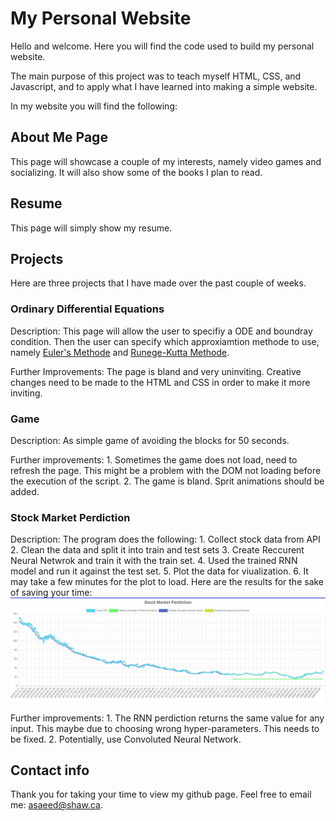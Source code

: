 # My Personal Website #

Hello and welcome. Here you will find the code used to build my personal website. 

The main purpose of this project was to teach myself HTML, CSS, and Javascript, and to apply what I have learned into making a simple website. 

In my website you will find the following:

## About Me Page ##

This page will showcase a couple of my interests, namely video games and socializing. It will also show some of the books I plan to read.

## Resume ##

This page will simply show my resume. 

## Projects ##

Here are three projects that I have made over the past couple of weeks.

### Ordinary Differential Equations ###

Description: This page will allow the user to specifiy a ODE and boundray condition. Then the user can specify which approxiamtion methode to use, namely [Euler's Methode](https://en.wikipedia.org/wiki/Euler_method) and [Runege-Kutta Methode](https://en.wikipedia.org/wiki/Runge%E2%80%93Kutta_methods).

Further Improvements: The page is bland and very uninviting. Creative changes need to be made to the HTML and CSS in order to make it more inviting.

### Game ###

Description: As simple game of avoiding the blocks for 50 seconds.

Further improvements: 
    1. Sometimes the game does not load, need to refresh the page. This might be a problem with the DOM not loading before the execution of the script.
    2. The game is bland. Sprit animations should be added.

### Stock Market Perdiction ###

Description: The program does the following:
    1. Collect stock data from API
    2. Clean the data and split it into train and test sets
    3. Create Reccurent Neural Netwrok and train it with the train set.
    4. Used the trained RNN model and run it against the test set.
    5. Plot the data for viualization.
    6. It may take a few minutes for the plot to load. Here are the results for the sake of saving your time: ![](/img/stock_market_perdiction.JPG)

Further improvements:
    1. The RNN perdiction returns the same value for any input.
       This maybe due to choosing wrong hyper-parameters. This needs to be fixed.
    2. Potentially, use Convoluted Neural Network.

## Contact info

Thank you for taking your time to view my github page.
Feel free to email me: asaeed@shaw.ca.